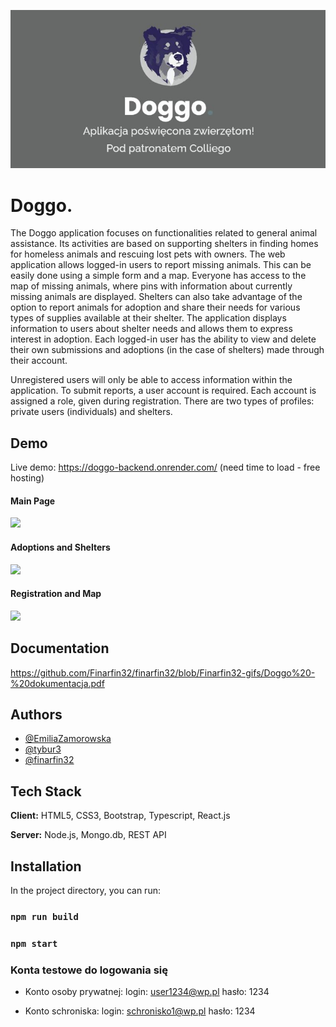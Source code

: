 ![Logo](https://github.com/Finarfin32/finarfin32/blob/Finarfin32-gifs/1.JPG)

# Doggo.

The Doggo application focuses on functionalities related to general animal assistance. Its activities are based on supporting shelters in finding homes for homeless animals and rescuing lost pets with owners. The web application allows logged-in users to report missing animals. This can be easily done using a simple form and a map. Everyone has access to the map of missing animals, where pins with information about currently missing animals are displayed. Shelters can also take advantage of the option to report animals for adoption and share their needs for various types of supplies available at their shelter. The application displays information to users about shelter needs and allows them to express interest in adoption. Each logged-in user has the ability to view and delete their own submissions and adoptions (in the case of shelters) made through their account.

Unregistered users will only be able to access information within the application. To submit reports, a user account is required. Each account is assigned a role, given during registration. There are two types of profiles: private users (individuals) and shelters.

## Demo

Live demo: https://doggo-backend.onrender.com/
(need time to load - free hosting)

#### Main Page

![](https://github.com/Finarfin32/finarfin32/blob/Finarfin32-gifs/Doggo1.gif)

#### Adoptions and Shelters

![](https://github.com/Finarfin32/finarfin32/blob/Finarfin32-gifs/Doggo2.gif)

#### Registration and Map

![](https://github.com/Finarfin32/finarfin32/blob/Finarfin32-gifs/Doggo3.gif)

## Documentation

https://github.com/Finarfin32/finarfin32/blob/Finarfin32-gifs/Doggo%20-%20dokumentacja.pdf

## Authors

- [@EmiliaZamorowska](https://github.com/EmiliaZamorowska)
- [@tybur3](https://github.com/tybur3)
- [@finarfin32](https://github.com/Finarfin32)

## Tech Stack

**Client:** HTML5, CSS3, Bootstrap, Typescript, React.js

**Server:** Node.js, Mongo.db, REST API

## Installation

In the project directory, you can run:

<!-- ### `npm install` -->

### `npm run build`

### `npm start`

### Konta testowe do logowania się

- Konto osoby prywatnej:
  login: user1234@wp.pl
  hasło: 1234

- Konto schroniska:
  login: schronisko1@wp.pl
  hasło: 1234
